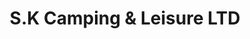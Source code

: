 ---
title: "S.K Camping & Leisure LTD"
url: /godstone/s-k-camping-and-leisure-ltd/
shop: outdoor
---